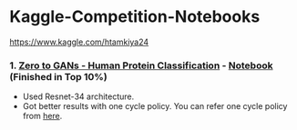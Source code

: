 # Kaggle-Competition-Notebooks
https://www.kaggle.com/htamkiya24

### 1. <a href='https://www.kaggle.com/c/jovian-pytorch-z2g'>Zero to GANs - Human Protein Classification</a> - <a href='https://github.com/harsht24/Kaggle-Competition-Notebooks/blob/master/Top-10%25-kaggle-protein-advanced.ipynb'>Notebook</a> (Finished in Top 10%) ###
  * Used Resnet-34 architecture.
  * Got better results with one cycle policy. You can refer one cycle policy from <a href='https://towardsdatascience.com/finding-good-learning-rate-and-the-one-cycle-policy-7159fe1db5d6#:~:text=Author%20recommends%20to%20do%20one,learning%20rate%20in%20step%202.'> here</a>.
  
  
  
  
